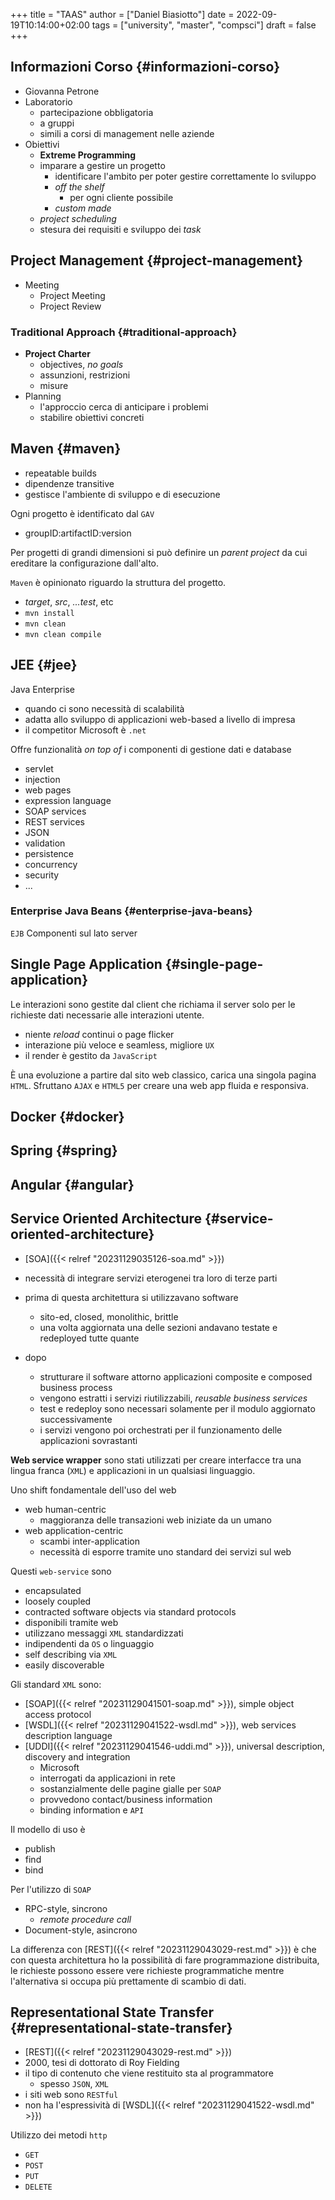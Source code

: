 +++
title = "TAAS"
author = ["Daniel Biasiotto"]
date = 2022-09-19T10:14:00+02:00
tags = ["university", "master", "compsci"]
draft = false
+++

## Informazioni Corso {#informazioni-corso}

-   Giovanna Petrone
-   Laboratorio
    -   partecipazione obbligatoria
    -   a gruppi
    -   simili a corsi di management nelle aziende
-   Obiettivi
    -   **Extreme Programming**
    -   imparare a gestire un progetto
        -   identificare l'ambito per poter gestire correttamente lo sviluppo
        -   _off the shelf_
            -   per ogni cliente possibile
        -   _custom made_
    -   _project scheduling_
    -   stesura dei requisiti e sviluppo dei _task_


## Project Management {#project-management}

-   Meeting
    -   Project Meeting
    -   Project Review


### Traditional Approach {#traditional-approach}

-   **Project Charter**
    -   objectives, _no goals_
    -   assunzioni, restrizioni
    -   misure
-   Planning
    -   l'approccio cerca di anticipare i problemi
    -   stabilire obiettivi concreti


## Maven {#maven}

-   repeatable builds
-   dipendenze transitive
-   gestisce l'ambiente di sviluppo e di esecuzione

Ogni progetto è identificato dal `GAV`

-   groupID:artifactID:version

Per progetti di grandi dimensioni si può definire un _parent project_ da cui ereditare la configurazione dall'alto.

`Maven` è opinionato riguardo la struttura del progetto.

-   _target_, _src_, _...test_, etc
-   `mvn install`
-   `mvn clean`
-   `mvn clean compile`


## JEE {#jee}

Java Enterprise

-   quando ci sono necessità di scalabilità
-   adatta allo sviluppo di applicazioni web-based a livello di impresa
-   il competitor Microsoft è `.net`

Offre funzionalità _on top of_ i componenti di gestione dati e database

-   servlet
-   injection
-   web pages
-   expression language
-   SOAP services
-   REST services
-   JSON
-   validation
-   persistence
-   concurrency
-   security
-   ...


### Enterprise Java Beans {#enterprise-java-beans}

`EJB`
Componenti sul lato server


## Single Page Application {#single-page-application}

Le interazioni sono gestite dal client che richiama il server solo per le richieste dati necessarie alle interazioni utente.

-   niente _reload_ continui o page flicker
-   interazione più veloce e seamless, migliore `UX`
-   il render è gestito da `JavaScript`

È una evoluzione a partire dal sito web classico, carica una singola pagina `HTML`. Sfruttano `AJAX` e `HTML5` per creare una web app fluida e responsiva.


## Docker {#docker}


## Spring {#spring}


## Angular {#angular}


## Service Oriented  Architecture {#service-oriented-architecture}

-   [SOA]({{< relref "20231129035126-soa.md" >}})
-   necessità di integrare servizi eterogenei tra loro di terze parti
-   prima di questa architettura si utilizzavano software
    -   sito-ed, closed, monolithic, brittle
    -   una volta aggiornata una delle sezioni andavano testate e redeployed tutte quante

-   dopo
    -   strutturare il software attorno applicazioni composite e composed business process
    -   vengono estratti i servizi riutilizzabili, _reusable business services_
    -   test e redeploy sono necessari solamente per il modulo aggiornato successivamente
    -   i servizi vengono poi orchestrati per il funzionamento delle applicazioni sovrastanti

**Web service wrapper** sono stati utilizzati per creare interfacce tra una lingua franca (`XML`) e applicazioni in un qualsiasi linguaggio.

Uno shift fondamentale dell'uso del web

-   web human-centric
    -   maggioranza delle transazioni web iniziate da un umano
-   web application-centric
    -   scambi inter-application
    -   necessità di esporre tramite uno standard dei servizi sul web

Questi `web-service` sono

-   encapsulated
-   loosely coupled
-   contracted software objects via standard protocols
-   disponibili tramite web
-   utilizzano messaggi `XML` standardizzati
-   indipendenti da `OS` o linguaggio
-   self describing via `XML`
-   easily discoverable

Gli  standard `XML` sono:

-   [SOAP]({{< relref "20231129041501-soap.md" >}}), simple object access protocol
-   [WSDL]({{< relref "20231129041522-wsdl.md" >}}), web services description language
-   [UDDI]({{< relref "20231129041546-uddi.md" >}}), universal description, discovery and integration
    -   Microsoft
    -   interrogati da applicazioni in rete
    -   sostanzialmente delle pagine gialle per `SOAP`
    -   provvedono contact/business information
    -   binding information e `API`

Il modello di uso è

-   publish
-   find
-   bind

Per l'utilizzo di `SOAP`

-   RPC-style, sincrono
    -   _remote procedure call_
-   Document-style, asincrono

La differenza con [REST]({{< relref "20231129043029-rest.md" >}}) è che con questa architettura ho la possibilità di fare programmazione distribuita, le richieste possono essere vere richieste programmatiche mentre l'alternativa si occupa più prettamente di scambio di dati.


## Representational State Transfer {#representational-state-transfer}

-   [REST]({{< relref "20231129043029-rest.md" >}})
-   2000, tesi di dottorato di Roy Fielding
-   il tipo di contenuto che viene restituito sta al programmatore
    -   spesso `JSON`, `XML`
-   i siti web sono `RESTful`
-   non ha l'espressività di [WSDL]({{< relref "20231129041522-wsdl.md" >}})

Utilizzo dei metodi `http`

-   `GET`
-   `POST`
-   `PUT`
-   `DELETE`
